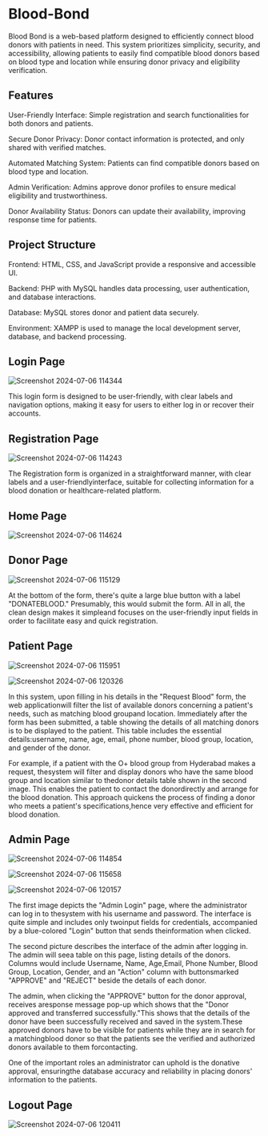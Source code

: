 
# Blood-Bond
Blood Bond is a web-based platform designed to efficiently connect blood donors with patients in need. This system prioritizes simplicity, security, and accessibility, allowing patients to easily find compatible blood donors based on blood type and location while ensuring donor privacy and eligibility verification.

## Features 
User-Friendly Interface: Simple registration and search functionalities for both donors and patients.

Secure Donor Privacy: Donor contact information is protected, and only shared with verified matches.

Automated Matching System: Patients can find compatible donors based on blood type and location.

Admin Verification: Admins approve donor profiles to ensure medical eligibility and trustworthiness.

Donor Availability Status: Donors can update their availability, improving response time for patients.

## Project Structure
Frontend: HTML, CSS, and JavaScript provide a responsive and accessible UI.

Backend: PHP with MySQL handles data processing, user authentication, and database interactions.


Database: MySQL stores donor and patient data securely.

Environment: XAMPP is used to manage the local development server, database, and backend processing.


## Login Page

![Screenshot 2024-07-06 114344](https://github.com/user-attachments/assets/013938c2-e395-4c17-a6e0-2769d840c9ee)

This login form is designed to be user-friendly, with clear labels and navigation options, making it easy for users to either log in or recover their accounts.

## Registration Page

![Screenshot 2024-07-06 114243](https://github.com/user-attachments/assets/f4ada254-0c3a-4cb0-bd6f-033f4589b25b)

The Registration form is organized in a straightforward manner, with clear labels and a user-friendlyinterface, suitable for collecting information for a blood donation or healthcare-related platform.

## Home Page

![Screenshot 2024-07-06 114624](https://github.com/user-attachments/assets/4af5ac45-539c-4988-bd47-8344de1dc434)


## Donor Page

![Screenshot 2024-07-06 115129](https://github.com/user-attachments/assets/778bac6a-7aae-4f94-a684-e10ca5e2e15e)

At the bottom of the form, there's quite a large blue button with a label "DONATEBLOOD." Presumably, this would submit the form. All in all, the clean design makes it simpleand focuses on the user-friendly input fields in order to facilitate easy and quick registration.

## Patient Page

![Screenshot 2024-07-06 115951](https://github.com/user-attachments/assets/bf3b5a70-41de-4445-8caa-878677646664)

![Screenshot 2024-07-06 120326](https://github.com/user-attachments/assets/60b076e1-09ac-4e9c-8499-25c12acdb31f)

In this system, upon filling in his details in the "Request Blood" form, the web applicationwill filter the list of available donors concerning a patient's needs, such as matching blood groupand location. Immediately after the form has been submitted, a table showing the details of all matching donors is to be displayed to the patient. This table includes the essential details:username, name, age, email, phone number, blood group, location, and gender of the donor.

For example, if a patient with the O+ blood group from Hyderabad makes a request, thesystem will filter and display donors who have the same blood group and location similar to thedonor details table shown in the second image. This enables the patient to contact the donordirectly and arrange for the blood donation.
This approach quickens the process of finding a donor who meets a patient's specifications,hence very effective and efficient for blood donation.

## Admin Page

![Screenshot 2024-07-06 114854](https://github.com/user-attachments/assets/c362c1c4-3bd7-4bbc-a1ac-29f1728b7504)



![Screenshot 2024-07-06 115658](https://github.com/user-attachments/assets/a7f03041-50e4-4f15-a9fe-17d39f317d52)



![Screenshot 2024-07-06 120157](https://github.com/user-attachments/assets/8c9ab189-b19e-450a-b0b8-e0bb0ad72fda)

The first image depicts the "Admin Login" page, where the administrator can log in to thesystem with his username and password. The interface is quite simple and includes only twoinput fields for credentials, accompanied by a blue-colored "Login" button that sends theinformation when clicked.

The second picture describes the interface of the admin after logging in. The admin will seea table on this page, listing details of the donors. Columns would include Username, Name, Age,Email, Phone Number, Blood Group, Location, Gender, and an "Action" column with buttonsmarked "APPROVE" and "REJECT" beside the details of each donor.

The admin, when clicking the "APPROVE" button for the donor approval, receives aresponse message pop-up which shows that the "Donor approved and transferred successfully."This shows that the details of the donor have been successfully received and saved in the system.These approved donors have to be visible for patients while they are in search for a matchingblood donor so that the patients see the verified and authorized donors available to them forcontacting.

One of the important roles an administrator can uphold is the donative approval, ensuringthe database accuracy and reliability in placing donors' information to the patients.

## Logout Page

![Screenshot 2024-07-06 120411](https://github.com/user-attachments/assets/a6e04fa1-45c2-4793-990c-1ca87c80c25b)





